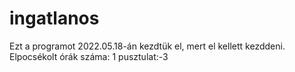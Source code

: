 # ingatlanos
Ezt a programot 2022.05.18-án kezdtük el, mert el kellett kezddeni.
Elpocsékolt órák száma: 1
pusztulat:-3

